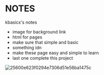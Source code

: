 # NOTES
kbasicx's notes
- image for background link
- html for pages
- make sure that simple and basic
- something idn
- make these page easy and simple to learn
- last one complete this project

![25600e623f0294e7306d51e56ba1475c](https://github.com/user-attachments/assets/b1e90525-1da0-4dfb-98eb-df506035f9ed.gif)


